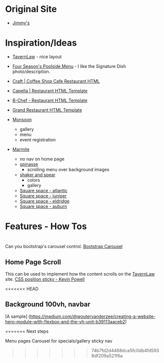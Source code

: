 
# Original Site
* [Jimmy's](https://www.jimmysonfirst.com/)

# Inspiration/Ideas

* [TavernLaw](https://www.tavernlaw.com/) - nice layout

* [Four Season's Poolside Menu](https://www.fourseasons.com/seattle/dining/restaurants/infinity-pool-bar/) - I like the Signature Dish photo/description.
* [Craft | Coffee Shop Cafe Restaurant HTML](https://themeforest.net/item/craft-coffee-shop-cafe-restaurant-html/29934634)
* [Capella | Restaurant HTML Template](https://themeforest.net/item/capella-restaurant-html-template/30953824)
* [B-Chef - Restaurant HTML Template](https://themeforest.net/item/bchef-restaurant-html-template/28195613)
* [Grand Restaurant HTML Template](https://themeforest.net/item/grand-restaurant-html-template/24839493)
* [Monsoon](https://monsoonrestaurants.com/group-dining/)
  * gallery
  * menu
  * event registration
* [Marmite](https://www.marmiteseattle.com/)
  * no nav on home page
  * [spinasse](http://spinasse.com/menu/)
    * scrolling menu over background images
  * [shaker and spear](https://www.shakerandspear.com/photo-gallery/)
    * colors
    * gallery
  * [Square space - atlantic](https://www.squarespace.com/templates/atlantic-demo)
  * [Square space - juniper](https://tuba-cello-jhz2.squarespace.com/config/)
  * [Square space - eldridge](https://eldridge-demo.squarespace.com/?nochrome=true)
  * [Square space - auburn](https://auburn-demo.squarespace.com/?nochrome=true)
  

# Features - How Tos

# 

Can you bootstrap's carousel control.
[Bootstrap Carousel](https://getbootstrap.com/docs/5.1/components/carousel/)

## Home Page Scroll

This can be used to implement how the content scrolls on the [TavernLaw](https://www.tavernlaw.com/) site.
[CSS position sticky - Kevin Powell](https://www.youtube.com/watch?v=8TyoihVGErI)

<<<<<<< HEAD
## Background 100vh, navbar
[A sample] (https://medium.com/@woutervanderzee/creating-a-website-hero-module-with-flexbox-and-the-vh-unit-b39113aaceb2)

=======
Next steps

Menu pages
Carousel for specials/gallery
sticky nav
>>>>>>> 74b7fd2d4468dca5fc0db4fd5938df209a521f6a
